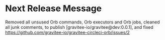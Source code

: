 # Next Release Message

Removed all unsused Orb commands, Orb executors and Orb jobs, cleaned all
junk comments, to publish [gravitee-io/gravitee@dev:0.0.1],
and fixed https://github.com/gravitee-io/gravitee-circleci-orb/issues/2
